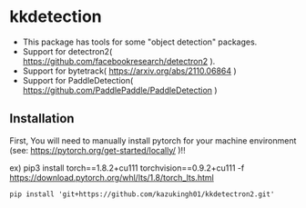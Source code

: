 # kkdetection
- This package has tools for some "object detection" packages.
- Support for detectron2( https://github.com/facebookresearch/detectron2 ).
- Support for bytetrack( https://arxiv.org/abs/2110.06864 )
- Support for PaddleDetection( https://github.com/PaddlePaddle/PaddleDetection )

## Installation
First, You will need to manually install pytorch for your machine environment (see: https://pytorch.org/get-started/locally/ )!!

ex) pip3 install torch==1.8.2+cu111 torchvision==0.9.2+cu111 -f https://download.pytorch.org/whl/lts/1.8/torch_lts.html

```
pip install 'git+https://github.com/kazukingh01/kkdetectron2.git'
```
